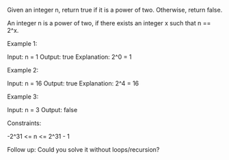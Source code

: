 Given an integer n, return true if it is a power of two. Otherwise, return
false.

An integer n is a power of two, if there exists an integer x such that n ==
2^x.


Example 1:


Input: n = 1
Output: true
Explanation: 2^0 = 1


Example 2:


Input: n = 16
Output: true
Explanation: 2^4 = 16


Example 3:


Input: n = 3
Output: false



Constraints:


-2^31 <= n <= 2^31 - 1



Follow up: Could you solve it without loops/recursion?


